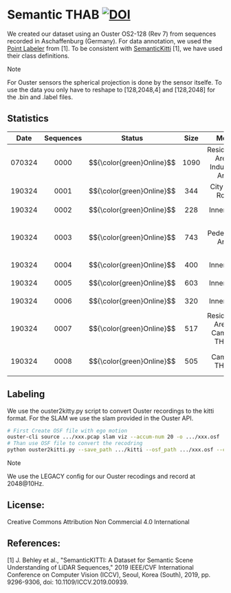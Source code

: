 # Semantic THAB [![DOI](https://zenodo.org/badge/DOI/10.5281/zenodo.14906179.svg)](https://doi.org/10.5281/zenodo.14906179)

We created our dataset using an Ouster OS2-128 (Rev 7) from sequences recorded in Aschaffenburg (Germany). 
For data annotation, we used the [Point Labeler](https://github.com/jbehley/point_labeler) from [1]. 
To be consistent with [SemanticKitti](http://www.semantic-kitti.org/) [1], we have used their class definitions.

> [!NOTE]
> For Ouster sensors the spherical projection is done by the sensor itselfe. To use the data you only have to reshape to [128,2048,4] and [128,2048] for the .bin and .label files.


## Statistics

| Date | Sequences |  Status    | Size | Meta | Note
|:----:|:---------:|:-------------:|:---------:|:------:|:------:|
| 070324    | 0000 | $${\color{green}Online}$$ |  1090  | Residential Area / Industrial Area |
| 190324    | 0001 | $${\color{green}Online}$$ |  344   | City Ring Road                     |
| 190324    | 0002 | $${\color{green}Online}$$ |  228   | Inner City                         |
| 190324    | 0003 | $${\color{green}Online}$$ |  743   | Pedestrian Area                    | Fixed Lane Markings in v3
| 190324    | 0004 | $${\color{green}Online}$$  |  400   | Inner City                         |
| 190324    | 0005 | $${\color{green}Online}$$  |  603   | Inner City                         |
| 190324    | 0006 | $${\color{green}Online}$$  |  320   | Inner City                         |
| 190324    | 0007 | $${\color{green}Online}$$  |  517   | Residential Area & Campus TH AB    | 
| 190324    | 0008 | $${\color{green}Online}$$  |  505   | Campus TH AB                       | Added Labels in v3

## Labeling
We use the ouster2kitty.py script to convert Ouster recordings to the kitti format. For the SLAM we use the slam provided in the Ouster API.
```bash
# First Create OSF file with ego motion
ouster-cli source .../xxx.pcap slam viz --accum-num 20 -o .../xxx.osf
# Than use OSF file to convert the recodring
python ouster2kitti.py --save_path .../kitti --osf_path .../xxx.osf --config_path .../xxx.json
```

> [!NOTE]
> We use the LEGACY config for our Ouster recodings and record at 2048@10Hz.


## License:
Creative Commons Attribution Non Commercial 4.0 International 

## References:
[1]   J. Behley et al., "SemanticKITTI: A Dataset for Semantic Scene Understanding of LiDAR Sequences," 2019 IEEE/CVF International Conference on Computer Vision (ICCV), Seoul, Korea (South), 2019, pp. 9296-9306, doi: 10.1109/ICCV.2019.00939.
